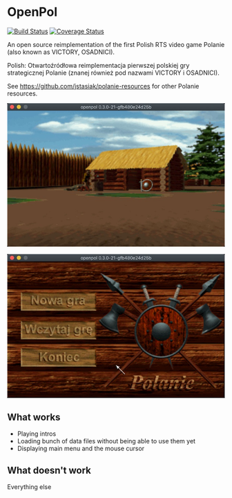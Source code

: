 # OpenPol
[![Build Status](https://travis-ci.org/jstasiak/openpol.svg?branch=master)](https://travis-ci.org/jstasiak/openpol)
[![Coverage Status](https://coveralls.io/repos/github/jstasiak/openpol/badge.svg?branch=master)](https://coveralls.io/github/jstasiak/openpol?branch=master)

An open source reimplementation of the first Polish RTS video game Polanie (also known as VICTORY, OSADNICI).

Polish: Otwartoźródłowa reimplementacja pierwszej polskiej gry strategicznej Polanie (znanej również pod nazwami VICTORY i OSADNICI).

See https://github.com/jstasiak/polanie-resources for other Polanie resources.

![Intro screenshot](/screenshots/intro.jpg)

![Menu screenshot](/screenshots/menu.jpg)

## What works

* Playing intros
* Loading bunch of data files without being able to use them yet
* Displaying main menu and the mouse cursor

## What doesn't work

Everything else

